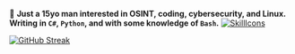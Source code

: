 👨 <b>Just a 15yo man interested in OSINT, coding, cybersecurity, and Linux. Writing in <code>C#</code>, <code>Python</code>, and with some knowledge of <code>Bash</code>.</b>
[![SkillIcons](https://skillicons.dev/icons?i=c,py,mongodb,bash,discord,telegram)](https://skillicons.dev)<br/>

[![GitHub Streak](https://streak-stats.demolab.com/?user=1gualt&theme=dark)](https://git.io/streak-stats)

